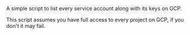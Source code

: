 A simple script to list every service account along with its keys on GCP.

This script assumes you have full access to every project on GCP, if you don't it may fail.